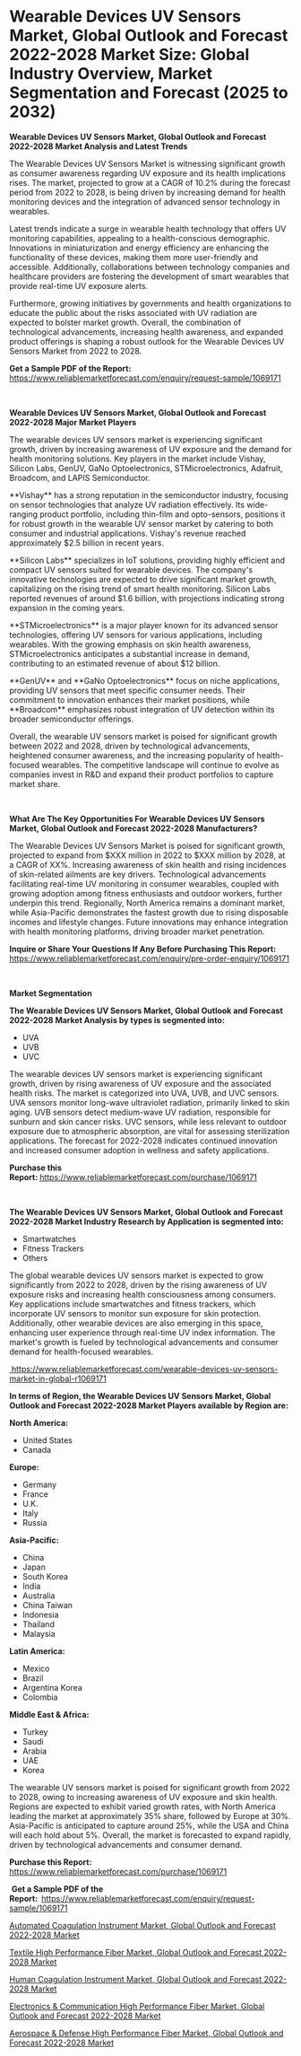 <p><h1>Wearable Devices UV Sensors Market, Global Outlook and Forecast 2022-2028 Market Size: Global Industry Overview, Market Segmentation and Forecast (2025 to 2032)</h1></p><p><strong>Wearable Devices UV Sensors Market, Global Outlook and Forecast 2022-2028 Market Analysis and Latest Trends</strong></p>
<p><p>The Wearable Devices UV Sensors Market is witnessing significant growth as consumer awareness regarding UV exposure and its health implications rises. The market, projected to grow at a CAGR of 10.2% during the forecast period from 2022 to 2028, is being driven by increasing demand for health monitoring devices and the integration of advanced sensor technology in wearables. </p><p>Latest trends indicate a surge in wearable health technology that offers UV monitoring capabilities, appealing to a health-conscious demographic. Innovations in miniaturization and energy efficiency are enhancing the functionality of these devices, making them more user-friendly and accessible. Additionally, collaborations between technology companies and healthcare providers are fostering the development of smart wearables that provide real-time UV exposure alerts.</p><p>Furthermore, growing initiatives by governments and health organizations to educate the public about the risks associated with UV radiation are expected to bolster market growth. Overall, the combination of technological advancements, increasing health awareness, and expanded product offerings is shaping a robust outlook for the Wearable Devices UV Sensors Market from 2022 to 2028.</p></p>
<p><strong>Get a Sample PDF of the Report:&nbsp;</strong> <a href="https://www.reliablemarketforecast.com/enquiry/request-sample/1069171?utm_campaign=1875&utm_medium=2&utm_source=Github&utm_content=ia&utm_term=21032025&utm_id=wearable-devices-uv-sensors-market-global-outlook-and-forecast-2022-2028">https://www.reliablemarketforecast.com/enquiry/request-sample/1069171</a></p>
<p>&nbsp;</p>
<p><strong>Wearable Devices UV Sensors Market, Global Outlook and Forecast 2022-2028 Major Market Players</strong></p>
<p><p>The wearable devices UV sensors market is experiencing significant growth, driven by increasing awareness of UV exposure and the demand for health monitoring solutions. Key players in the market include Vishay, Silicon Labs, GenUV, GaNo Optoelectronics, STMicroelectronics, Adafruit, Broadcom, and LAPIS Semiconductor.</p><p>**Vishay** has a strong reputation in the semiconductor industry, focusing on sensor technologies that analyze UV radiation effectively. Its wide-ranging product portfolio, including thin-film and opto-sensors, positions it for robust growth in the wearable UV sensor market by catering to both consumer and industrial applications. Vishay's revenue reached approximately $2.5 billion in recent years.</p><p>**Silicon Labs** specializes in IoT solutions, providing highly efficient and compact UV sensors suited for wearable devices. The company's innovative technologies are expected to drive significant market growth, capitalizing on the rising trend of smart health monitoring. Silicon Labs reported revenues of around $1.6 billion, with projections indicating strong expansion in the coming years.</p><p>**STMicroelectronics** is a major player known for its advanced sensor technologies, offering UV sensors for various applications, including wearables. With the growing emphasis on skin health awareness, STMicroelectronics anticipates a substantial increase in demand, contributing to an estimated revenue of about $12 billion. </p><p>**GenUV** and **GaNo Optoelectronics** focus on niche applications, providing UV sensors that meet specific consumer needs. Their commitment to innovation enhances their market positions, while **Broadcom** emphasizes robust integration of UV detection within its broader semiconductor offerings. </p><p>Overall, the wearable UV sensors market is poised for significant growth between 2022 and 2028, driven by technological advancements, heightened consumer awareness, and the increasing popularity of health-focused wearables. The competitive landscape will continue to evolve as companies invest in R&D and expand their product portfolios to capture market share.</p></p>
<p>&nbsp;</p>
<p><strong>What Are The Key Opportunities For Wearable Devices UV Sensors Market, Global Outlook and Forecast 2022-2028 Manufacturers?</strong></p>
<p><p>The Wearable Devices UV Sensors Market is poised for significant growth, projected to expand from $XXX million in 2022 to $XXX million by 2028, at a CAGR of XX%. Increasing awareness of skin health and rising incidences of skin-related ailments are key drivers. Technological advancements facilitating real-time UV monitoring in consumer wearables, coupled with growing adoption among fitness enthusiasts and outdoor workers, further underpin this trend. Regionally, North America remains a dominant market, while Asia-Pacific demonstrates the fastest growth due to rising disposable incomes and lifestyle changes. Future innovations may enhance integration with health monitoring platforms, driving broader market penetration.</p></p>
<p><strong>Inquire or Share Your Questions If Any Before Purchasing This Report:</strong> <a href="https://www.reliablemarketforecast.com/enquiry/pre-order-enquiry/1069171?utm_campaign=1875&utm_medium=2&utm_source=Github&utm_content=ia&utm_term=21032025&utm_id=wearable-devices-uv-sensors-market-global-outlook-and-forecast-2022-2028">https://www.reliablemarketforecast.com/enquiry/pre-order-enquiry/1069171</a></p>
<p>&nbsp;</p>
<p><strong>Market Segmentation</strong></p>
<p><strong>The Wearable Devices UV Sensors Market, Global Outlook and Forecast 2022-2028 Market Analysis by types is segmented into:</strong></p>
<p><ul><li>UVA</li><li>UVB</li><li>UVC</li></ul></p>
<p><p>The wearable devices UV sensors market is experiencing significant growth, driven by rising awareness of UV exposure and the associated health risks. The market is categorized into UVA, UVB, and UVC sensors. UVA sensors monitor long-wave ultraviolet radiation, primarily linked to skin aging. UVB sensors detect medium-wave UV radiation, responsible for sunburn and skin cancer risks. UVC sensors, while less relevant to outdoor exposure due to atmospheric absorption, are vital for assessing sterilization applications. The forecast for 2022-2028 indicates continued innovation and increased consumer adoption in wellness and safety applications.</p></p>
<p><strong>Purchase this Report:&nbsp;</strong><a href="https://www.reliablemarketforecast.com/purchase/1069171?utm_campaign=1875&utm_medium=2&utm_source=Github&utm_content=ia&utm_term=21032025&utm_id=wearable-devices-uv-sensors-market-global-outlook-and-forecast-2022-2028">https://www.reliablemarketforecast.com/purchase/1069171</a></p>
<p>&nbsp;</p>
<p><strong>The Wearable Devices UV Sensors Market, Global Outlook and Forecast 2022-2028 Market Industry Research by Application is segmented into:</strong></p>
<p><ul><li>Smartwatches</li><li>Fitness Trackers</li><li>Others</li></ul></p>
<p><p>The global wearable devices UV sensors market is expected to grow significantly from 2022 to 2028, driven by the rising awareness of UV exposure risks and increasing health consciousness among consumers. Key applications include smartwatches and fitness trackers, which incorporate UV sensors to monitor sun exposure for skin protection. Additionally, other wearable devices are also emerging in this space, enhancing user experience through real-time UV index information. The market's growth is fueled by technological advancements and consumer demand for health-focused wearables.</p></p>
<p><a href="https://www.reliablemarketforecast.com/wearable-devices-uv-sensors-market-in-global-r1069171?utm_campaign=1875&utm_medium=2&utm_source=Github&utm_content=ia&utm_term=21032025&utm_id=wearable-devices-uv-sensors-market-global-outlook-and-forecast-2022-2028">&nbsp;https://www.reliablemarketforecast.com/wearable-devices-uv-sensors-market-in-global-r1069171</a></p>
<p><strong>In terms of Region, the Wearable Devices UV Sensors Market, Global Outlook and Forecast 2022-2028 Market Players available by Region are:</strong></p>
<p>
    <p> <strong> North America: </strong>
        <ul>
            <li>United States</li>
            <li>Canada</li>
        </ul>
        </p> 
    <p> <strong> Europe: </strong>
        <ul>
            <li>Germany</li>
            <li>France</li>
            <li>U.K.</li>
            <li>Italy</li>
            <li>Russia</li>
        </ul>
        </p> 
    <p> <strong> Asia-Pacific: </strong>
        <ul>
            <li>China</li>
            <li>Japan</li>
            <li>South Korea</li>
            <li>India</li>
            <li>Australia</li>
            <li>China Taiwan</li>
            <li>Indonesia</li>
            <li>Thailand</li>
            <li>Malaysia</li>
        </ul>
        </p> 
    <p> <strong> Latin America: </strong>
        <ul>
            <li>Mexico</li>
            <li>Brazil</li>
            <li>Argentina Korea</li>
            <li>Colombia</li>
        </ul>
        </p> 
    <p> <strong> Middle East & Africa: </strong>
        <ul>
            <li>Turkey</li>
            <li>Saudi</li>
            <li>Arabia</li>
            <li>UAE</li>
            <li>Korea</li>
        </ul>
    </p>
    </p>
<p><p>The wearable UV sensors market is poised for significant growth from 2022 to 2028, owing to increasing awareness of UV exposure and skin health. Regions are expected to exhibit varied growth rates, with North America leading the market at approximately 35% share, followed by Europe at 30%. Asia-Pacific is anticipated to capture around 25%, while the USA and China will each hold about 5%. Overall, the market is forecasted to expand rapidly, driven by technological advancements and consumer demand.</p></p>
<p><strong>Purchase this Report: </strong><a href="https://www.reliablemarketforecast.com/purchase/1069171?utm_campaign=1875&utm_medium=2&utm_source=Github&utm_content=ia&utm_term=21032025&utm_id=wearable-devices-uv-sensors-market-global-outlook-and-forecast-2022-2028">https://www.reliablemarketforecast.com/purchase/1069171</a></p>
<p>&nbsp;<strong>Get a Sample PDF of the Report:&nbsp;&nbsp;</strong><a href="https://www.reliablemarketforecast.com/enquiry/request-sample/1069171?utm_campaign=1875&utm_medium=2&utm_source=Github&utm_content=ia&utm_term=21032025&utm_id=wearable-devices-uv-sensors-market-global-outlook-and-forecast-2022-2028">https://www.reliablemarketforecast.com/enquiry/request-sample/1069171</a></p>
<p><strong></strong></p>
<p><p><a href="https://github.com/pelegeazlie5/Market-Research-Report-List-1/blob/main/automated-coagulation-instrument-market-global-outlook-and-forecast-2022-2028-market.md?utm_campaign=1875&utm_medium=2&utm_source=Github&utm_content=ia&utm_term=21032025&utm_id=wearable-devices-uv-sensors-market-global-outlook-and-forecast-2022-2028">Automated Coagulation Instrument Market, Global Outlook and Forecast 2022-2028 Market</a></p><p><a href="https://github.com/kevoncesya4j/Market-Research-Report-List-1/blob/main/textile-high-performance-fiber-market-global-outlook-and-forecast-2022-2028-market.md?utm_campaign=1875&utm_medium=2&utm_source=Github&utm_content=ia&utm_term=21032025&utm_id=wearable-devices-uv-sensors-market-global-outlook-and-forecast-2022-2028">Textile High Performance Fiber Market, Global Outlook and Forecast 2022-2028 Market</a></p><p><a href="https://github.com/perbetpereir/Market-Research-Report-List-1/blob/main/human-coagulation-instrument-market-global-outlook-and-forecast-2022-2028-market.md?utm_campaign=1875&utm_medium=2&utm_source=Github&utm_content=ia&utm_term=21032025&utm_id=wearable-devices-uv-sensors-market-global-outlook-and-forecast-2022-2028">Human Coagulation Instrument Market, Global Outlook and Forecast 2022-2028 Market</a></p><p><a href="https://github.com/sitarzerpa3d/Market-Research-Report-List-1/blob/main/electronics-communication-high-performance-fiber-market-global-outlook-and-forecast-2022-2028-market.md?utm_campaign=1875&utm_medium=2&utm_source=Github&utm_content=ia&utm_term=21032025&utm_id=wearable-devices-uv-sensors-market-global-outlook-and-forecast-2022-2028">Electronics & Communication High Performance Fiber Market, Global Outlook and Forecast 2022-2028 Market</a></p><p><a href="https://github.com/ziringebrur1/Market-Research-Report-List-1/blob/main/aerospace-defense-high-performance-fiber-market-global-outlook-and-forecast-2022-2028-market.md?utm_campaign=1875&utm_medium=2&utm_source=Github&utm_content=ia&utm_term=21032025&utm_id=wearable-devices-uv-sensors-market-global-outlook-and-forecast-2022-2028">Aerospace & Defense High Performance Fiber Market, Global Outlook and Forecast 2022-2028 Market</a></p></p>
